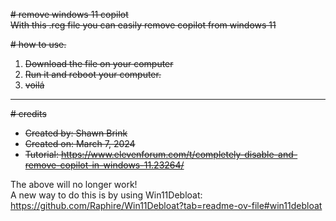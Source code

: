 ~~# remove windows 11 copilot~~  
~~With this .reg file you can easily remove copilot from windows 11~~

~~# how to use.~~  
1. ~~Download the file on your computer~~  
2. ~~Run it and reboot your computer.~~  
3. ~~voilá~~

-------------------

~~# credits~~  
- ~~Created by: Shawn Brink~~  
- ~~Created on: March 7, 2024~~  
- ~~Tutorial: https://www.elevenforum.com/t/completely-disable-and-remove-copilot-in-windows-11.23264/~~

The above will no longer work!</br>
A new way to do this is by using Win11Debloat: https://github.com/Raphire/Win11Debloat?tab=readme-ov-file#win11debloat
